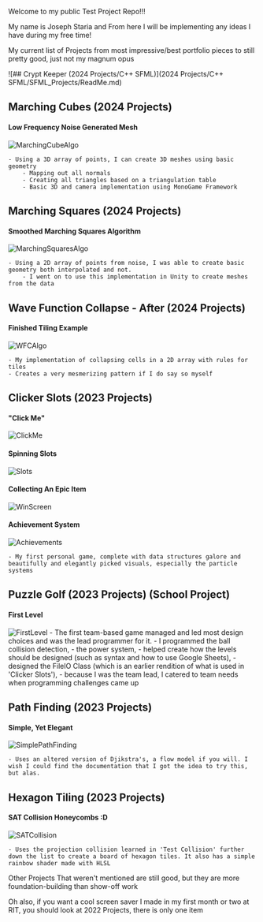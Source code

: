 Welcome to my public Test Project Repo!!!

My name is Joseph Staria and From here I will be implementing any ideas I have during my free time!

My current list of Projects from most impressive/best portfolio pieces to still pretty good, just not my magnum opus



![## Crypt Keeper (2024 Projects/C++ SFML)](2024 Projects/C++ SFML/SFML_Projects/ReadMe.md)

## Marching Cubes (2024 Projects)

#### Low Frequency Noise Generated Mesh
![MarchingCubeAlgo](https://i.imgur.com/CQ7iPDX.png)

    - Using a 3D array of points, I can create 3D meshes using basic geometry
        - Mapping out all normals
        - Creating all triangles based on a triangulation table
        - Basic 3D and camera implementation using MonoGame Framework

## Marching Squares (2024 Projects)

#### Smoothed Marching Squares Algorithm
![MarchingSquaresAlgo](https://i.imgur.com/hbw8Z1x.png)

    - Using a 2D array of points from noise, I was able to create basic geometry both interpolated and not.
        - I went on to use this implementation in Unity to create meshes from the data

## Wave Function Collapse - After (2024 Projects)

#### Finished Tiling Example
![WFCAlgo](https://i.imgur.com/F2TGVsV.png)

    - My implementation of collapsing cells in a 2D array with rules for tiles
    - Creates a very mesmerizing pattern if I do say so myself

## Clicker Slots (2023 Projects)

#### "Click Me"
![ClickMe](https://i.imgur.com/98U7kyb.png)

#### Spinning Slots
![Slots](https://i.imgur.com/qj04vsH.png)

#### Collecting An Epic Item
![WinScreen](https://i.imgur.com/SlP1ET9.png)

#### Achievement System
![Achievements](https://i.imgur.com/V2B0XYp.png)

    - My first personal game, complete with data structures galore and beautifully and elegantly picked visuals, especially the particle systems

## Puzzle Golf (2023 Projects) (School Project)

#### First Level
![FirstLevel](https://i.imgur.com/joA508Y.png)
    - The first team-based game managed and led most design choices and was the lead programmer for it.
        - I programmed the ball collision detection, 
        - the power system, 
        - helped create how the levels should be designed (such as syntax and how to use Google Sheets), 
        - designed the FileIO Class (which is an earlier rendition of what is used in 'Clicker Slots'),
    - because I was the team lead, I catered to team needs when programming challenges came up

## Path Finding (2023 Projects)

#### Simple, Yet Elegant
![SimplePathFinding](https://i.imgur.com/AOHPeWZ.png)

    - Uses an altered version of Djikstra's, a flow model if you will. I wish I could find the documentation that I got the idea to try this, but alas.

## Hexagon Tiling (2023 Projects)

#### SAT Collision Honeycombs :D
![SATCollision](https://i.imgur.com/bbAHRQC.png)

    - Uses the projection collision learned in 'Test Collision' further down the list to create a board of hexagon tiles. It also has a simple rainbow shader made with HLSL

Other Projects That weren't mentioned are still good, but they are more foundation-building than show-off work

Oh also, if you want a cool screen saver I made in my first month or two at RIT, you should look at 2022 Projects, there is only one item

